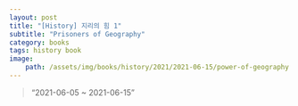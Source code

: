```yaml
---
layout: post
title: "[History] 지리의 힘 1"
subtitle: "Prisoners of Geography"
category: books
tags: history book
image:
    path: /assets/img/books/history/2021/2021-06-15/power-of-geography.png
---
```


> “2021-06-05 ~ 2021-06-15”